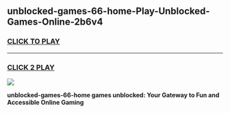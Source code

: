 
## unblocked-games-66-home-Play-Unblocked-Games-Online-2b6v4
<h3>
<a href="https://premium76.site?title=unblocked-games-66-home&ref=24A">CLICK TO PLAY</a></h3>
<hr>

<h3>
<a href="https://premium76.site?title=unblocked-games-66-home&ref=24A">CLICK 2 PLAY</a>
  
</h3>

<a href="https://premium76.site?title=unblocked-games-66-home&ref=24A"><img src="https://clearcache.store/games.png"></a>


**unblocked-games-66-home games unblocked: Your Gateway to Fun and Accessible Online Gaming**
